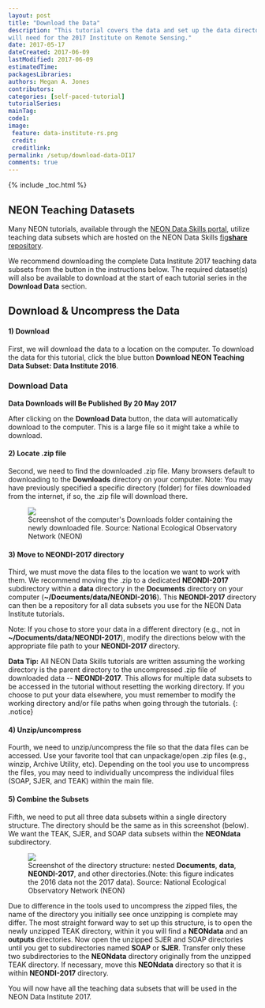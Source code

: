 ```yaml
---
layout: post
title: "Download the Data"
description: "This tutorial covers the data and set up the data directory you 
will need for the 2017 Institute on Remote Sensing."
date: 2017-05-17
dateCreated: 2017-06-09
lastModified: 2017-06-09
estimatedTime: 
packagesLibraries:
authors: Megan A. Jones
contributors:
categories: [self-paced-tutorial]
tutorialSeries: 
mainTag: 
code1: 
image:
 feature: data-institute-rs.png
 credit:
 creditlink:
permalink: /setup/download-data-DI17
comments: true
---
```



{% include _toc.html %}

## NEON Teaching Datasets
Many NEON tutorials, available through the 
[NEON Data Skills portal](http://www.NEONdataskills.org),
utilize teaching data subsets which are hosted on the NEON Data Skills 
<a href="https://figshare.com/authors/NEON_Data_Skills_Teaching_Data_Subsets/834136" target="_blank">fig**share** repository</a>. 

We recommend downloading the complete Data Institute 2017 teaching data subsets from the 
button in the instructions below. 
The required dataset(s) will also be available to download at the start of each 
tutorial series in the **Download Data** section. 

## Download & Uncompress the Data

#### 1) Download
First, we will download the data to a location on the computer. To download the 
data for this tutorial, click the blue button **Download NEON Teaching Data 
Subset: Data Institute 2016**. 


<div id="objectives" markdown="1">


### Download Data

**Data Downloads will Be Published By 20 May 2017**


</div>

After clicking on the **Download Data** button, the data will automatically 
download to the computer. This is a large file so it might take a while to 
download. 

#### 2) Locate .zip file
Second, we need to find the downloaded .zip file. Many browsers default to 
downloading to the **Downloads** directory on your computer. 
Note: You may have previously specified a specific directory (folder) for files
downloaded from the internet, if so, the .zip file will download there. 

<figure>
	 <a href="{{ site.baseurl }}/images/pre-institute-content/pre-institute0-setup/DI16-Download_AllSets.png">
	 <img src="{{ site.baseurl }}/images/pre-institute-content/pre-institute0-setup/DI16-Download_AllSets.png"></a>
	 <figcaption> Screenshot of the computer's Downloads folder containing the
	 newly downloaded file. Source: National Ecological
	 Observatory Network (NEON) 
	 </figcaption>
</figure> 

#### 3) Move to **NEONDI-2017** directory
Third, we must move the data files to the location we want to work with them. 
We recommend moving the .zip to a dedicated **NEONDI-2017** subdirectory within a 
**data** directory in the
**Documents** directory on your computer (**~/Documents/data/NEONDI-2016**). This 
**NEONDI-2017** directory can then be a repository for all data subsets you use 
for the NEON Data Institute tutorials. 

Note: If you chose to store your data in 
a different directory (e.g., not in **~/Documents/data/NEONDI-2017**), modify 
the directions below with the appropriate file path to your **NEONDI-2017** 
directory. 


<i class="fa fa-star"></i> **Data Tip:** All NEON Data Skills tutorials are
written assuming the working directory is the parent directory to the 
uncompressed .zip file of downloaded data -- **NEONDI-2017**. This allows for multiple data 
subsets to be accessed in the tutorial without resetting the working directory. 
If you choose to put your data elsewhere, you must remember to modify the working 
directory and/or file paths when going through the tutorials. 
{: .notice}

#### 4) Unzip/uncompress
Fourth, we need to unzip/uncompress the file so that the data files can be 
accessed. Use your favorite tool that can unpackage/open .zip files (e.g.,
winzip, Archive Utility, etc). Depending on the tool you use to uncompress the files,
you may need to individually uncompress the individual files (SOAP, SJER, and TEAK)
within the main file. 


#### 5) Combine the Subsets
Fifth, we need to put all three data subsets within a single directory structure. 
The directory should be the same as in this screenshot (below). We want the TEAK,
SJER, and SOAP data subsets within the **NEONdata** subdirectory. 

<figure>
	 <a href="{{ site.baseurl }}/images/pre-institute-content/pre-institute0-setup/AllSets_FileStructureScreenShot.png">
	 <img src="{{ site.baseurl }}/images/pre-institute-content/pre-institute0-setup/AllSets_FileStructureScreenShot.png"></a>
	 <figcaption> Screenshot of the <b></b> directory structure: nested 
	 <b>Documents</b>, <b>data</b>, <b>NEONDI-2017</b>, and other 
	 directories.(Note: this figure indicates the 2016 data not the 2017 data). Source: National Ecological Observatory Network
	 (NEON) 
	 </figcaption>
</figure> 

Due to difference in the tools used to uncompress the zipped files, the name of 
the directory you initially see once unzipping is complete may differ. The most straight 
forward way to set up this structure, is to open the newly 
unzipped TEAK directory, within it you will find a **NEONdata** and an **outputs** 
directories. Now open the unzipped SJER and SOAP directories until you get to 
subdirectories named **SOAP** or **SJER**. Transfer only these two subdirectories 
to the **NEONdata** directory originally from the unzipped TEAK directory. 
If necessary, move this **NEONdata** directory so that it is within **NEONDI-2017** 
directory. 


You will now have all the teaching data subsets that will be used in the NEON
Data Institute 2017. 
